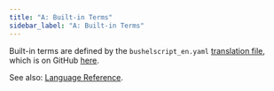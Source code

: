 ```yaml
---
title: "A: Built-in Terms"
sidebar_label: "A: Built-in Terms"
---
```


Built-in terms are defined by the `bushelscript_en.yaml` [translation file](/docs/internal/translation), which is on GitHub [here](https://github.com/BushelScript/BushelScript/blob/master/bushelscript_en/Translations/bushelscript_en.yaml).

See also: [Language Reference](/docs/ref/built-in-terms).

